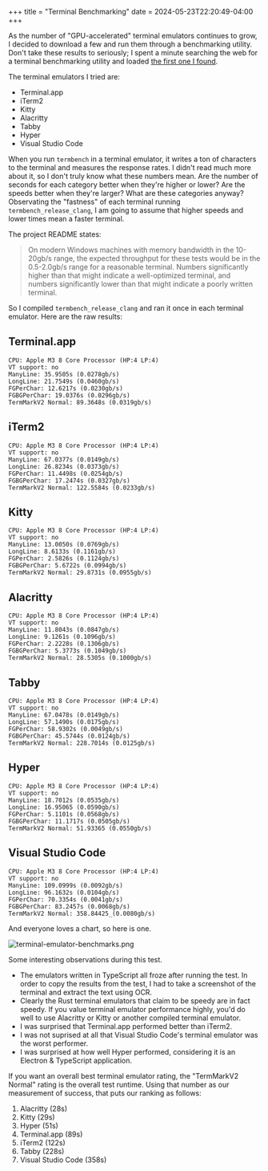+++
title = "Terminal Benchmarking"
date = 2024-05-23T22:20:49-04:00
+++

As the number of "GPU-accelerated" terminal emulators continues to grow, I
decided to download a few and run them through a benchmarking utility. Don't
take these results to seriously; I spent a minute searching the web for a
terminal benchmarking utility and loaded [the first one I
found](https://github.com/cmuratori/termbench).

The terminal emulators I tried are:

* Terminal.app
* iTerm2
* Kitty
* Alacritty
* Tabby
* Hyper
* Visual Studio Code

When you run `termbench` in a terminal emulator, it writes a ton of characters
to the terminal and measures the response rates. I didn't read much more about
it, so I don't truly know what these numbers mean. Are the number of seconds for
each category better when they're higher or lower? Are the speeds better when
they're larger? What are these categories anyway? Observating the "fastness" of
each terminal running `termbench_release_clang`, I am going to assume that
higher speeds and lower times mean a faster terminal.

The project README states:

> On modern Windows machines with memory bandwidth in the 10-20gb/s range, the
> expected throughput for these tests would be in the 0.5-2.0gb/s range for a
> reasonable terminal. Numbers significantly higher than that might indicate a
> well-optimized terminal, and numbers significantly lower than that might
> indicate a poorly written terminal.

So I compiled `termbench_release_clang` and ran it once in each terminal
emulator. Here are the raw results:

## Terminal.app
```
CPU: Apple M3 8 Core Processor (HP:4 LP:4)
VT support: no
ManyLine: 35.9505s (0.0278gb/s)
LongLine: 21.7549s (0.0460gb/s)
FGPerChar: 12.6217s (0.0230gb/s)
FGBGPerChar: 19.0376s (0.0296gb/s)
TermMarkV2 Normal: 89.3648s (0.0319gb/s)
```

## iTerm2
```
CPU: Apple M3 8 Core Processor (HP:4 LP:4)
VT support: no
ManyLine: 67.0377s (0.0149gb/s)
LongLine: 26.8234s (0.0373gb/s)
FGPerChar: 11.4498s (0.0254gb/s)
FGBGPerChar: 17.2474s (0.0327gb/s)
TermMarkV2 Normal: 122.5584s (0.0233gb/s)
```

## Kitty
```
CPU: Apple M3 8 Core Processor (HP:4 LP:4)
VT support: no
ManyLine: 13.0050s (0.0769gb/s)
LongLine: 8.6133s (0.1161gb/s)
FGPerChar: 2.5826s (0.1124gb/s)
FGBGPerChar: 5.6722s (0.0994gb/s)
TermMarkV2 Normal: 29.8731s (0.0955gb/s)
```

## Alacritty
```
CPU: Apple M3 8 Core Processor (HP:4 LP:4)
VT support: no
ManyLine: 11.8043s (0.0847gb/s)
LongLine: 9.1261s (0.1096gb/s)
FGPerChar: 2.2228s (0.1306gb/s)
FGBGPerChar: 5.3773s (0.1049gb/s)
TermMarkV2 Normal: 28.5305s (0.1000gb/s)
```

## Tabby
```
CPU: Apple M3 8 Core Processor (HP:4 LP:4)                                                     
VT support: no                                                                                 
ManyLine: 67.0478s (0.0149gb/s)                                                                
LongLine: 57.1490s (0.0175gb/s)                                                                
FGPerChar: 58.9302s (0.0049gb/s)                                                               
FGBGPerChar: 45.5744s (0.0124gb/s)                                                             
TermMarkV2 Normal: 228.7014s (0.0125gb/s)  
```

## Hyper
```
CPU: Apple M3 8 Core Processor (HP:4 LP:4)
VT support: no
ManyLine: 18.7012s (0.0535gb/s)
LongLine: 16.95065 (0.0590gb/s)
FGPerChar: 5.1101s (0.0568gb/s)
FGBGPerChar: 11.1717s (0.0505gb/s)
TermMarkV2 Normal: 51.93365 (0.0550gb/s)
```

## Visual Studio Code
```
CPU: Apple M3 8 Core Processor (HP:4 LP:4)
VT support: no
ManyLine: 109.0999s (0.0092gb/s)
LongLine: 96.1632s (0.0104gb/s)
FGPerChar: 70.3354s (0.0041gb/s)
FGBGPerChar: 83.2457s (0.0068gb/s)
TermMarkV2 Normal: 358.84425_(0.0080gb/s)
```

And everyone loves a chart, so here is one.

![terminal-emulator-benchmarks.png](/images/terminal-emulator-benchmarks.png)

Some interesting observations during this test.

* The emulators written in TypeScript all froze after running the test. In order
  to copy the results from the test, I had to take a screenshot of the terminal
  and extract the text using OCR.
* Clearly the Rust terminal emulators that claim to be speedy are in fact
  speedy. If you value terminal emulator performance highly, you'd do well to
  use Alacritty or Kitty or another compiled terminal emulator.
* I was surprised that Terminal.app performed better than iTerm2.
* I was not suprised at all that Visual Studio Code's terminal emulator was the
  worst performer.
* I was surprised at how well Hyper performed, considering it is an Electron &
  TypeScript application.

If you want an overall best terminal emulator rating, the "TermMarkV2 Normal"
rating is the overall test runtime. Using that number as our measurement of
success, that puts our ranking as follows:

1. Alacritty (28s)
2. Kitty (29s)
3. Hyper (51s)
4. Terminal.app (89s)
5. iTerm2 (122s)
6. Tabby (228s)
7. Visual Studio Code (358s)
